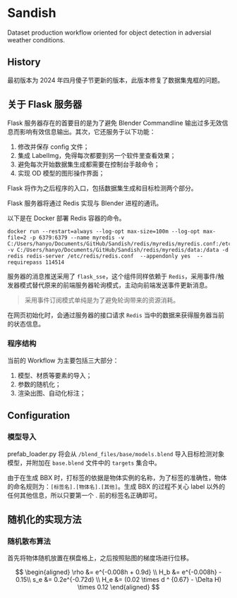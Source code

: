# Sandish
Dataset production workflow oriented for object detection in adversial weather conditions.

## History

最初版本为 2024 年四月傻子节更新的版本，此版本修复了数据集鬼框的问题。

## 关于 Flask 服务器

Flask 服务器存在的首要目的是为了避免 Blender Commandline 输出过多无效信息而影响有效信息输出。其次，它还服务于以下功能：

1. 修改并保存 config 文件；
2. 集成 LabelImg，免得每次都要到另一个软件里查看效果；
3. 避免每次开始数据集生成都需要在控制台手敲命令；
4. 实现 OD 模型的图形操作界面；

Flask 将作为之后程序的入口，包括数据集生成和目标检测两个部分。

Flask 服务器将通过 Redis 实现与 Blender 进程的通讯。

以下是在 Docker 部署 Redis 容器的命令。

```dotnetcli
docker run --restart=always --log-opt max-size=100m --log-opt max-file=2 -p 6379:6379 --name myredis -v C:/Users/hanyo/Documents/GitHub/Sandish/redis/myredis/myredis.conf:/etc/redis/redis.conf -v C:/Users/hanyo/Documents/GitHub/Sandish/redis/myredis/data:/data -d redis redis-server /etc/redis/redis.conf  --appendonly yes  --requirepass 114514
```

服务器的消息推送采用了 `flask_sse`，这个组件同样依赖于 `Redis`，采用事件/触发器模式替代原来的前端服务器轮询模式，主动向前端发送事件更新消息。

> 采用事件订阅模式单纯是为了避免轮询带来的资源消耗。

在网页初始化时，会通过服务器的接口请求 `Redis` 当中的数据来获得服务器当前的状态信息。

### 程序结构

当前的 Workflow 为主要包括三大部分：

1. 模型、材质等要素的导入；
2. 参数的随机化；
3. 渲染出图、自动化标注；

## Configuration

### 模型导入

prefab_loader.py 将会从 `/blend_files/base/models.blend` 导入目标检测对象模型，并附加在 `base.blend` 文件中的 `targets` 集合中。

由于在生成 BBX 时，打标签的依据是物体实例的名称，为了标签的准确性，物体的命名规则为：`[标签名].[物体名].[其他]`。生成 BBX 的过程不关心 label 以外的任何其他信息，所以只要第一个 . 前的标签名正确即可。

## 随机化的实现方法

### 随机散布算法

首先将物体随机放置在棋盘格上，之后按照贴图的梯度场进行位移。

$$
\begin{aligned}
\rho &= e^{-0.008h + 0.9d}  \\
H_b &= e^{-0.008h} - 0.15\\
s_e &= 0.2e^{-0.72d} \\
H_e &= (0.02 \times d ^ {0.67} - \Delta H) \times 0.12
\end{aligned}
$$